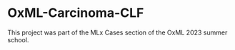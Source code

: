 # OxML-Carcinoma-CLF
This project was part of the MLx Cases section of the OxML 2023 summer school.
